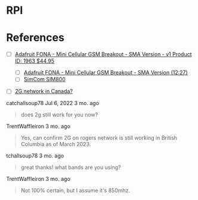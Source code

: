 # RPI




# References



- [ ] [Adafruit FONA - Mini Cellular GSM Breakout - SMA Version - v1 Product ID: 1963 $44.95 ](https://www.adafruit.com/product/1963)
  - [ ] [Adafruit FONA - Mini Cellular GSM Breakout - SMA Version (12:27)](https://www.youtube.com/watch?v=oZEsi3Ul0xY&t=749s)
  - [ ] [SimCom SIM800](https://www.simcom.com/product/SIM800.html)

- [ ] [2G network in Canada?](https://www.reddit.com/r/vintagemobilephones/comments/vc6sk6/comment/jduhc7f/)


catchallsoup78 Jul 6, 2022 3 mo. ago
> does 2g still work for you now?

TrentWaffleiron 3 mo. ago
> Yes, can confirm 2G on rogers network is still working in British Columbia as of March 2023.

tchallsoup78 3 mo. ago
> great thanks! what bands are you using?

TrentWaffleiron 3 mo. ago
> Not 100% certain, but I assume it's 850mhz.



